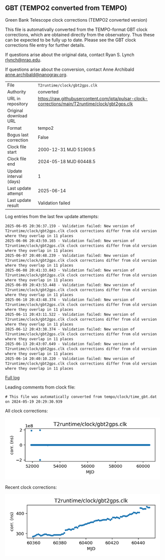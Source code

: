 
## GBT (TEMPO2 converted from TEMPO)

Green Bank Telescope clock corrections (TEMPO2 converted version)

This file is automativally converted from the TEMPO-format GBT
clock corrections, which are obtained directly from the observatory.
Thus these can be expected to be fully up to date. Please see the
GBT clock corrections file entry for further details.

If questions arise about the original data, contact Ryan S. Lynch
<rlynch@nrao.edu>.

If questions arise about the conversion, contact Anne Archibald
<anne.archibald@nanograv.org>.

|     |     |
|:--- |:--- |
| File | `T2runtime/clock/gbt2gps.clk` |
| Authority | converted |
| URL in repository | <https://raw.githubusercontent.com/ipta/pulsar-clock-corrections/main/T2runtime/clock/gbt2gps.clk> |
| Original download URL | <None> |
| Format | tempo2 |
| Bogus last correction | False |
| Clock file start | 2000-12-31 MJD 51909.5 |
| Clock file end | 2024-05-18 MJD 60448.5 |
| Update interval (days) | 1 |
| Last update attempt | 2025-06-14 |
| Last update result | Validation failed |

Log entries from the last few update attempts:
```
2025-06-05 20:36:37.159 - Validation failed: New version of T2runtime/clock/gbt2gps.clk clock corrections differ from old version where they overlap in 11 places
2025-06-06 20:43:59.165 - Validation failed: New version of T2runtime/clock/gbt2gps.clk clock corrections differ from old version where they overlap in 11 places
2025-06-07 20:40:48.239 - Validation failed: New version of T2runtime/clock/gbt2gps.clk clock corrections differ from old version where they overlap in 11 places
2025-06-08 20:41:33.843 - Validation failed: New version of T2runtime/clock/gbt2gps.clk clock corrections differ from old version where they overlap in 11 places
2025-06-09 20:43:53.448 - Validation failed: New version of T2runtime/clock/gbt2gps.clk clock corrections differ from old version where they overlap in 11 places
2025-06-10 20:43:48.374 - Validation failed: New version of T2runtime/clock/gbt2gps.clk clock corrections differ from old version where they overlap in 11 places
2025-06-11 20:43:11.522 - Validation failed: New version of T2runtime/clock/gbt2gps.clk clock corrections differ from old version where they overlap in 11 places
2025-06-12 20:43:38.374 - Validation failed: New version of T2runtime/clock/gbt2gps.clk clock corrections differ from old version where they overlap in 11 places
2025-06-13 20:43:07.649 - Validation failed: New version of T2runtime/clock/gbt2gps.clk clock corrections differ from old version where they overlap in 11 places
2025-06-14 20:40:10.220 - Validation failed: New version of T2runtime/clock/gbt2gps.clk clock corrections differ from old version where they overlap in 11 places
```
[Full log](https://raw.githubusercontent.com/ipta/pulsar-clock-corrections/main/log/T2runtime/clock/gbt2gps.clk.log)

Leading comments from clock file:

    # This file was automatically converted from tempo/clock/time_gbt.dat on 2024-05-19 20:29:30.939



All clock corrections:

![plot of all clock corrections](gbt2gps.clk.png "All corrections")

Recent clock corrections:

![plot of recent clock corrections](gbt2gps.clk.short.png "Recent corrections")

